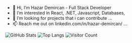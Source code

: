 - 👋 Hi, I’m Hazar Demircan - Full Stack Developer
- 👀 I’m interested in React, .NET, Javascript, Databases, 
- 💞️ I’m looking for projects that i can contribute ...
- 📫 Reach me out on linkedin.com/in/hazar-demircan/ ...

<!---
hazardemircan/hazardemircan is a ✨ special ✨ repository because its `README.md` (this file) appears on your GitHub profile.
You can click the Preview link to take a look at your changes.
--->

![GitHub Stats](https://github-readme-stats.vercel.app/api?username=hazardemircan&show_icons=true&theme=synthwave&cache_seconds=1)
![Top Langs](https://github-readme-stats.vercel.app/api/top-langs/?username=hazardemircan&layout=compact&theme=synthwave)
![Visitor Count](https://komarev.com/ghpvc/?username=hazardemircan&color=blue)
